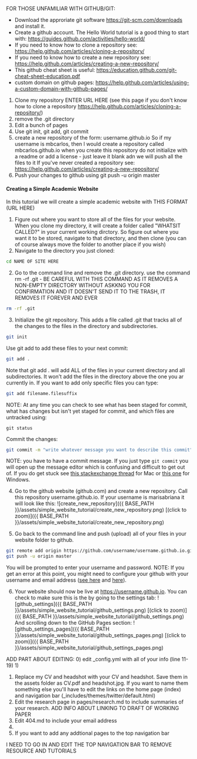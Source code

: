 
FOR THOSE UNFAMILIAR WITH GITHUB/GIT:
* Download the approriate git software https://git-scm.com/downloads and install it.
* Create a github account. The Hello World tutorial is a good thing to start with: https://guides.github.com/activities/hello-world/
* If you need to know how to clone a repository see: https://help.github.com/articles/cloning-a-repository/
* If you need to know how to create a new repository see:  https://help.github.com/articles/creating-a-new-repository/
* This github cheat sheet is useful: https://education.github.com/git-cheat-sheet-education.pdf
* custom domain on github pages: https://help.github.com/articles/using-a-custom-domain-with-github-pages/

1) Clone my repository ENTER URL HERE (see this page if you don't know how to clone a repository https://help.github.com/articles/cloning-a-repository/)
2) remove the .git directory
3) Edit a bunch of pages
4) Use git init, git add, git commit
5) create a new repository of the form: username.github.io
    So if my username is mbcarlos, then I would create a repository called mbcarlos.github.io
    when you create this repository do not initialize with a readme or add a license - just leave it blank adn we will push all the files to it
    If you've never created a repository see: https://help.github.com/articles/creating-a-new-repository/
6) Push your changes to github using git push -u origin master




#### Creating a Simple Academic Website

In this tutorial we will create a simple academic website with THIS FORMAT (URL HERE)


1) Figure out where you want to store all of the files for your website. When you clone my directory, it will create a folder called "WHATSIT CALLED?" in your current working dirctory. So figure out where you want it to be stored, navigate to that directory, and then clone (you can of course always move the folder to another place if you wish)
2) Navigate to the directory you just cloned:
```bash
cd NAME OF SITE HERE
```
2) Go to the command line and remove the .git directory. use the command rm -rf .git - BE CAREFUL WITH THIS COMMAND AS IT REMOVES A NON-EMPTY DIRECTORY WITHOUT ASKKNG YOU FOR CONFIRMATION AND IT DOESN'T SEND IT TO THE TRASH, IT REMOVES IT FOREVER AND EVER
```bash
rm -rf .git
```
3) Initialize the git repository. This adds a file called .git that tracks all of the changes to the files in the directory and subdirectories.
```bash
git init
```
Use git add to add these files to your next commit:
```bash
git add .
```
Note that git add . will add ALL of the files in your current directory and all subdirectories. It won't add the files in the directory above the one you ar currently in. If you want to add only specific files you can type:
```bash
git add filename.filesuffix
```
NOTE: At any time you can check to see what has been staged for commit, what has changes but isn't yet staged for commit, and which files are untracked using:
```
git status
```
Commit the changes:
```bash
git commit -m "write whatever message you want to describe this commit"
```
NOTE: you have to have a commit message. If you just type `git commit` you will open up the message editor which is confusing and difficult to get out of. If you do get stuck see [this stackexchange thread](https://apple.stackexchange.com/questions/252541/how-do-i-escape-the-git-commit-window-from-os-x-terminal) for Mac or [this one](https://stackoverflow.com/questions/9171356/how-do-i-exit-from-the-text-window-in-git) for Windows.

4) Go to the github website (github.com) and create a new repository. Call this repository username.github.io. If your username is marisabriana it will look like this:
![create_new_repository]({{ BASE_PATH }}/assets/simple_website_tutorial/create_new_repository.png)
[(click to zoom)]({{ BASE_PATH }}/assets/simple_website_tutorial/create_new_repository.png)

5) Go back to the command line and push (upload) all of your files in your website folder to github.
```bash
git remote add origin https://github.com/username/username.github.io.git
git push -u origin master
```
You will be prompted to enter your username and password.
NOTE: If you get an error at this point, you might need to configure your github with your username and email address ([see here](https://help.github.com/articles/setting-your-commit-email-address-in-git/) and [here](https://help.github.com/articles/setting-your-username-in-git/)).

6) Your website should now be live at https://username.github.io. You can check to make sure this is the by going to the settings tab:
![github_settings]({{ BASE_PATH }}/assets/simple_website_tutorial/github_settings.png)
[(click to zoom)]({{ BASE_PATH }}/assets/simple_website_tutorial/github_settings.png)
And scrolling down to the GitHub Pages section:
![github_settings_pages]({{ BASE_PATH }}/assets/simple_website_tutorial/github_settings_pages.png)
[(click to zoom)]({{ BASE_PATH }}/assets/simple_website_tutorial/github_settings_pages.png)





ADD PART ABOUT EDITING:
0) edit _config.yml with all of your info (line 11-19)
1) 
1) Replace my CV and headshot with your CV and headshot. Save them in the assets folder as CV.pdf and headshot.jpg. If you want to name them something else you'll have to edit the links on the home page (index) and navigation bar (_includes/themes/twitter/default.html)
2) Edit the research page in pages/research.md to include summaries of your research. ADD INFO ABOUT LINKING TO DRAFT OF WORKING PAPER
3) Edit 404.md to include your email address
4) 
3) If you want to add any addtional pages to the top navigation bar


I NEED TO GO IN AND EDIT THE TOP NAVIGATION BAR TO REMOVE RESOURCE AND TUTORIALS 